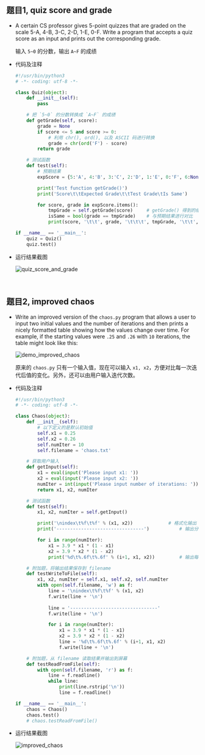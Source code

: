 ##	题目1, quiz score and grade

*	A certain CS professor gives 5-point quizzes that are graded on the scale 5-A, 4-B, 3-C, 2-D, 1-E, 0-F. Write a program that accepts a quiz score as an input and prints out the corresponding grade.

	输入 `5~0` 的分数，输出 `A~F` 的成绩

*	代码及注释

	```python
	#!/usr/bin/python3
	# -*- coding: utf-8 -*-

	class Quiz(object):
		def __init__(self):
			pass

		# 把 `5~0` 的分数转换成 `A~F` 的成绩
		def getGrade(self, score):
			grade = None
			if score <= 5 and score >= 0:
				# 利用 chr(), ord(), 以及 ASCII 码进行转换
				grade = chr(ord('F') - score)
			return grade

		# 测试函数
		def test(self):
			# 预期结果
			expScore = {5:'A', 4:'B', 3:'C', 2:'D', 1:'E', 0:'F', 6:None, -1:None}

			print('Test function getGrade()')
			print('Score\t\tExpected Grade\t\tTest Grade\tIs Same')

			for score, grade in expScore.items():
				tmpGrade = self.getGrade(score)		# getGrade() 得到的结果
				isSame = bool(grade == tmpGrade)	# 与预期结果进行对比
				print(score, '\t\t', grade, '\t\t\t', tmpGrade, '\t\t', isSame)

	if __name__ == '__main__':
		quiz = Quiz()
		quiz.test()
	```

*	运行结果截图

	![quiz_score_and_grade](https://github.com/jJayyyyyyy/USTC-2018-Smester-1/blob/master/Python/homework/hw02/assets/quiz_score_and_grade.png)

<br>

##	题目2, improved chaos

*	Write an improved version of the `chaos.py` program that allows a user to input two initial values and the number of iterations and then prints a nicely formatted table showing how the values change over time. For example, if the starting values were `.25` and `.26` with `10` iterations, the table might look like this:

	![demo_improved_chaos](https://github.com/jJayyyyyyy/USTC-2018-Smester-1/blob/master/Python/homework/hw02/assets/demo_improved_chaos.png)

	原来的 `chaos.py` 只有一个输入值，现在可以输入 `x1, x2`，方便对比每一次迭代后值的变化。另外，还可以由用户输入迭代次数。

*	代码及注释

	```python
	#!/usr/bin/python3
	# -*- coding: utf-8 -*-

	class Chaos(object):
		def __init__(self):
			# 以下定义的是默认初始值
			self.x1 = 0.25
			self.x2 = 0.26
			self.numIter = 10
			self.filename = 'chaos.txt'

		# 获取用户输入
		def getInput(self):
			x1 = eval(input('Please input x1: '))
			x2 = eval(input('Please input x2: '))
			numIter = int(input('Please input number of iterations: '))
			return x1, x2, numIter

		# 测试函数
		def test(self):
			x1, x2, numIter = self.getInput()

			print('\nindex\t%f\t%f' % (x1, x2))				# 格式化输出 Title
			print('--------------------------------')			# 输出分隔符

			for i in range(numIter):
				x1 = 3.9 * x1 * (1 - x1)
				x2 = 3.9 * x2 * (1 - x2)
				print('%d\t%.6f\t%.6f' % (i+1, x1, x2))			# 输出每一次迭代后的结果

		# 附加题，将输出结果保存到 filename
		def testWriteToFile(self):
			x1, x2, numIter = self.x1, self.x2, self.numIter
			with open(self.filename, 'w') as f:
				line = '\nindex\t%f\t%f' % (x1, x2)
				f.write(line + '\n')
				
				line = '--------------------------------'
				f.write(line + '\n')

				for i in range(numIter):
					x1 = 3.9 * x1 * (1 - x1)
					x2 = 3.9 * x2 * (1 - x2)
					line = '%d\t%.6f\t%.6f' % (i+1, x1, x2)
					f.write(line + '\n')

		# 附加题，从 filename 读取结果并输出到屏幕
		def testReadFromFile(self):
			with open(self.filename, 'r') as f:
				line = f.readline()
				while line:
					print(line.rstrip('\n'))
					line = f.readline()

	if __name__ == '__main__':
		chaos = Chaos()
		chaos.test()
		# chaos.testReadFromFile()
	```

*	运行结果截图

	![improved_chaos](https://github.com/jJayyyyyyy/USTC-2018-Smester-1/blob/master/Python/homework/hw02/assets/improved_chaos.png)

<br>
